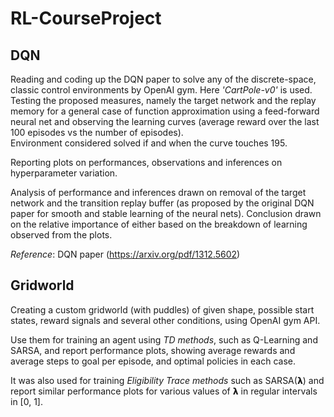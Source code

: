 # RL-CourseProject

## DQN
Reading and coding up the DQN paper to solve any of the discrete-space, classic control environments by OpenAI gym. Here *'CartPole-v0'* is used. Testing the proposed measures, namely the target network and the replay memory for a general case of function approximation using a feed-forward neural net and observing the learning curves (average reward over the last 100 episodes vs the number of episodes). <br/>
Environment considered solved if and when the curve touches 195.

Reporting plots on performances, observations and inferences on hyperparameter variation. 

Analysis of performance and inferences drawn on removal of the target network and the transition replay buffer (as proposed by the original DQN paper for smooth and stable learning of the neural nets). Conclusion drawn on the relative importance of either based on the breakdown of learning observed from the plots.  

*Reference*: DQN paper (https://arxiv.org/pdf/1312.5602)

## Gridworld
Creating a custom gridworld (with
puddles) of given shape, possible start states, reward signals and several
other conditions, using OpenAI gym API. 

Use them for training an
agent using *TD methods*, such as Q-Learning and SARSA, and report
performance plots, showing average rewards and average steps to goal per
episode, and optimal policies in each case.

It was also used for training
*Eligibility Trace methods* such as SARSA(𝝺) and report similar
performance plots for various values of 𝝺 in regular intervals in [0, 1].
